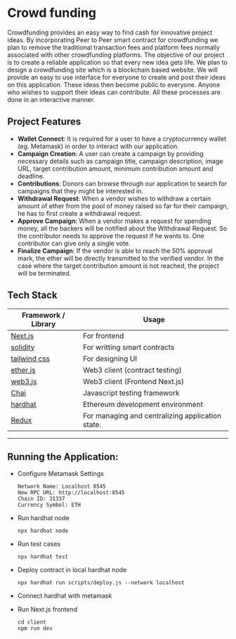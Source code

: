 # Crowd funding

Crowdfunding provides an easy way to find cash for innovative project ideas. By incorporating Peer to Peer smart contract for crowdfunding we plan to remove the traditional transaction fees and platform fees normally associated with other crowdfunding platforms. The objective of our project is to create a reliable application so that every new idea gets life. We plan to design a crowdfunding site which is a blockchain based website. We will provide an easy to use interface for everyone to create and post their ideas on this application. These ideas then become public to everyone. Anyone who wishes to support their ideas can contribute. All these processes are done in an interactive manner.


## Project Features 

- **Wallet Connect**: It is required for a user to have a cryptocurrency wallet (eg. Metamask) in order to interact with our application. 
- **Campaign Creation**: A user can create a campaign by providing necessary details such as campaign title, campaign description, image URL, target contribution amount, minimum contribution amount and deadline.
- **Contributions**: Donors can browse through our application to search for campaigns that they might be interested in. 
- **Withdrawal Request**: When a vendor wishes to withdraw a certain amount of ether from the pool of money raised so far for their campaign, he has to first create a withdrawal request.
- **Approve Campaign**: When a vendor makes a request for spending money, all the backers will be notified about the Withdrawal Request. So the contributor needs to approve the request if he wants to. One contributor can give only a single vote.
- **Finalize Campaign**: If the vendor is able to reach the 50% approval mark, the ether will be directly transmitted to the verified vendor. In the case where the target contribution amount is not reached, the project will be terminated.


## Tech Stack

| Framework / Library                                                 | Usage                                                                 |
| ------------------------------------------------------------------- | --------------------------------------------------------------------- |
| [Next.js](https://nextjs.org/docs/getting-started)                  | For frontend                                                          |
| [solidity](https://docs.soliditylang.org/en/v0.8.13/)               | For writting smart contracts                                          |
| [tailwind css](https://tailwindcss.com/docs/installation)           | For designing UI                                                      |       
| [ether.js](https://docs.ethers.io/v5/)                              | Web3 client (contract testing)                                        |
| [web3.js](https://www.npmjs.com/package/web3)                       | Web3 client (Frontend Next.js)                                        |
| [Chai](https://www.npmjs.com/package/chai)                          | Javascript testing framework                                          | 
| [hardhat](https://www.npmjs.com/package/hardhat)                    | Ethereum development environment                                      | 
| [Redux](https://www.npmjs.com/package/hardhat)                      | For managing and centralizing application state.                      |   


----------------


## Running the Application:

- Configure Metamask Settings
    ```
    Network Name: Localhost 8545
    New RPC URL: http://localhost:8545
    Chain ID: 31337
    Currency Symbol: ETH
    ```

- Run hardhat node
    ```
    npx hardhat node
    ```
- Run test cases
    ```
    npx hardhat test
    ```
- Deploy contract in local hardhat node
    ```
    npx hardhat run scripts/deploy.js --network localhost
    ```
- Connect hardhat with metamask
- Run Next.js frontend
    ```
    cd client
    npm run dev
    ```
```
